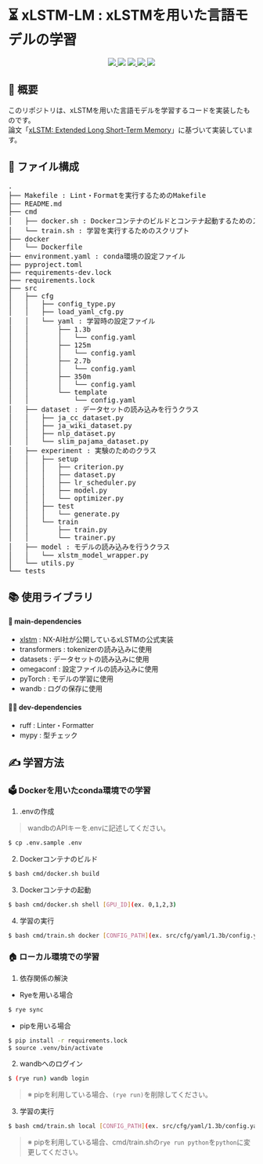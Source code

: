 # ⏳ xLSTM-LM : xLSTMを用いた言語モデルの学習
<p align='center'>
    <a href="https://hub.docker.com/r/continuumio/anaconda3">
        <img src="https://img.shields.io/badge/-Docker-EEE.svg?logo=docker&style=flat">
    </a>
        <img src="https://img.shields.io/badge/-Python-EEE.svg?logo=python&style=popout-square">
    <a href="https://pytorch.org/">
        <img src="https://img.shields.io/badge/-PyTorch-EEE.svg?logo=pytorch&style=popout-square">
    </a>
    <a href="https://docs.astral.sh/ruff/">
        <img src="https://img.shields.io/badge/-Ruff-EEE.svg?logo=ruff&style=popout-square">
    </a>
    <a href="https://github.com/lovelovetrb/xlstm-lm/actions/workflows/lint-python.yml">
        <img src="https://github.com/lovelovetrb/xlstm-lm/actions/workflows/lint-python.yml/badge.svg?event=push">
    </a>
</p>

## 💫 概要
このリポジトリは、xLSTMを用いた言語モデルを学習するコードを実装したものです。  
論文「[xLSTM: Extended Long Short-Term Memory](https://arxiv.org/abs/1911.12488)」に基づいて実装しています。

## 📎 ファイル構成
<pre>
.
├── Makefile : Lint・Formatを実行するためのMakefile
├── README.md
├── cmd
│   ├── docker.sh : Dockerコンテナのビルドとコンテナ起動するためのスクリプト
│   └── train.sh : 学習を実行するためのスクリプト
├── docker
│   └── Dockerfile
├── environment.yaml : conda環境の設定ファイル
├── pyproject.toml
├── requirements-dev.lock
├── requirements.lock
├── src
│   ├── cfg
│   │   ├── config_type.py
│   │   ├── load_yaml_cfg.py
│   │   └── yaml : 学習時の設定ファイル
│   │       ├── 1.3b
│   │       │   └── config.yaml
│   │       ├── 125m
│   │       │   └── config.yaml
│   │       ├── 2.7b
│   │       │   └── config.yaml
│   │       ├── 350m
│   │       │   └── config.yaml
│   │       └── template
│   │           └── config.yaml
│   ├── dataset : データセットの読み込みを行うクラス
│   │   ├── ja_cc_dataset.py
│   │   ├── ja_wiki_dataset.py
│   │   ├── nlp_dataset.py
│   │   └── slim_pajama_dataset.py
│   ├── experiment : 実験のためのクラス
│   │   ├── setup
│   │   │   ├── criterion.py
│   │   │   ├── dataset.py
│   │   │   ├── lr_scheduler.py
│   │   │   ├── model.py
│   │   │   └── optimizer.py
│   │   ├── test
│   │   │   └── generate.py
│   │   └── train
│   │       ├── train.py
│   │       └── trainer.py
│   ├── model : モデルの読み込みを行うクラス
│   │   └── xlstm_model_wrapper.py
│   └── utils.py
└── tests
</pre>

## 📚 使用ライブラリ

#### 🤖 main-dependencies
- [xlstm](https://github.com/NX-AI/xlstm) : NX-AI社が公開しているxLSTMの公式実装
- transformers : tokenizerの読み込みに使用
- datasets : データセットの読み込みに使用
- omegaconf : 設定ファイルの読み込みに使用
- pyTorch : モデルの学習に使用
- wandb : ログの保存に使用

#### 🧑‍💻 dev-dependencies
- ruff : Linter・Formatter
- mypy : 型チェック

## ✍️ 学習方法
### 🗳️ Dockerを用いたconda環境での学習
1. .envの作成
> wandbのAPIキーを.envに記述してください。
```bash
$ cp .env.sample .env
```
2. Dockerコンテナのビルド
```bash
$ bash cmd/docker.sh build
```
3. Dockerコンテナの起動
```bash
$ bash cmd/docker.sh shell [GPU_ID](ex. 0,1,2,3)
```
4. 学習の実行
```bash
$ bash cmd/train.sh docker [CONFIG_PATH](ex. src/cfg/yaml/1.3b/config.yaml)
```

### 🏠 ローカル環境での学習
1. 依存関係の解決
- Ryeを用いる場合
```bash
$ rye sync
```
- pipを用いる場合
```bash
$ pip install -r requirements.lock
$ source .venv/bin/activate
```
2. wandbへのログイン
```bash
$ (rye run) wandb login
```
> ※ pipを利用している場合、`(rye run)`を削除してください。

3. 学習の実行
```bash
$ bash cmd/train.sh local [CONFIG_PATH](ex. src/cfg/yaml/1.3b/config.yaml)
```
> ※ pipを利用している場合、cmd/train.shの`rye run python`を`python`に変更してください。

